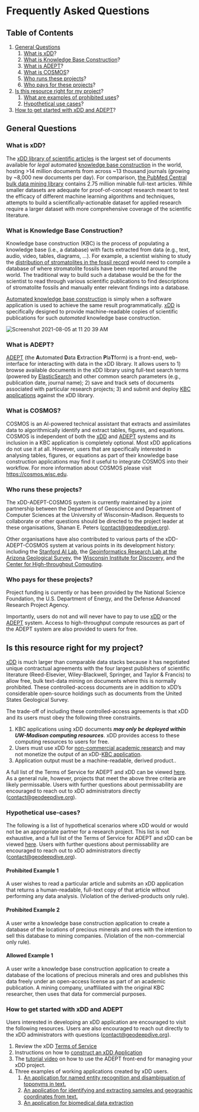 # Frequently Asked Questions

## Table of Contents
1. [General Questions](#general-questions)
    1. [What is xDD](#what-is-xdd)?
    2. [What is Knowledge Base Construction](#what-is-knowledge-base-construction)?    
    3. [What is ADEPT](#what-is-adept)?
    4. [What is COSMOS](#what-is-cosmos)?
    5. [Who runs these projects](#who-runs-these-projects)?
    6. [Who pays for these projects](#who-pays-for-these-projects)?
2. [Is this resource right for my project](#is-this-resource-right-for-my-project)?
    1. [What are examples of prohibited uses](#what-are-examples-of-prohibited-uses)?
    2. [Hypothetical use cases](#hypothetical-use-cases)?  
3. [How to get started with xDD and ADEPT](#how-to-get-started-with-xdd-and-adept)?


## General Questions
### What is xDD?
The [xDD library of scientific articles](https://xdd.wisc.edu) is the largest set of documents available for *legal* automated [knowledge base construction](#knowledge-base-construction) in the world, hosting >14 million documents from across ~13 thousand journals (growing by ~8,000 new documents per day). For comparison, [the PubMed Central bulk data mining library](https://www.ncbi.nlm.nih.gov/pmc/tools/textmining/) contains 2.75 million minable full-text articles. While smaller datasets are adequate for proof-of-concept research meant to test the efficacy of different machine learning algorithms and techniques, attempts to build a scientifically-actionable dataset for applied research require a larger dataset with more comprehensive coverage of the scientific literature.

### What is Knowledge Base Construction?
Knowledge base construction (KBC) is the process of populating a knowledge base (i.e., a database) with facts extracted from data (e.g., text, audio, video, tables, diagrams, ...). For example, a scientist wishing to study the [distribution of stromatolites in the fossil record](#https://pubs.geoscienceworld.org/gsa/geology/article/45/6/487/207926/The-rise-and-fall-of-stromatolites-in-shallow) would need to compile a database of where stromatolite fossils have been reported around the world. The traditional way to build such a database would be the for the scientist to read through various scientific publications to find descriptions of stromatolite fossils and manually enter relevant findings into a database. 

[Automated knowledge base construction](https://dl.acm.org/doi/10.1145/3236386.3243045) is simply when a software application is used to achieve the same result programmatically. [xDD](#what-is-xdd) is specifically designed to provide machine-readable copies of scientific publications for such *automated* knowledge base construction. 

![Screenshot 2021-08-05 at 11 20 39 AM](https://user-images.githubusercontent.com/10422595/128401228-1b71c0c3-33d5-45f0-adb1-bb02d3a56771.png)

### What is ADEPT?
[ADEPT](https://xdd.wisc.edu/adept) (the **A**utomated **D**ata **E**xtraction **P**la**T**form) is a front-end, web-interface for interacting with data in the xDD library. It allows users to 1) browse available documents in the xDD library using full-text search terms (powered by [ElasticSearch](https://www.elastic.co) and other common search parameters (e.g., publication date, journal name); 2) save and track sets of documents associated with particular research projects; 3) and submit and deploy [KBC applications](#what-is-knowledge-base-construction) against the xDD library.  

### What is COSMOS?
COSMOS is an AI-powered technical assistant that extracts and assimilates data to algorithmically identify and extract tables, figures, and equations. COSMOS is independent of both the [xDD](#what-is-xdd) and [ADEPT](#what-is-adept) systems and its inclusion in a KBC application is completely optional. Most xDD applications do not use it at all. However, users that are specifically interested in analysing tables, figures, or equations  as part of their knowledge base construction applications may find it useful to integrate COSMOS into their workflow. For more information about COSMOS please visit https://cosmos.wisc.edu.

### Who runs these projects?
The xDD-ADEPT-COSMOS system is currently maintained by a joint partnership between the Department of Geoscience and Department of Computer Sciences at the University of Wisconsin-Madison. Requests to collaborate or other questions should be directed to the project leader at these organisations, Shanan E. Peters (contact@geodeepdive.org).

Other organisations have also contributed to various parts of the xDD-ADEPT-COSMOS system at various points in its development history: including the [Stanford AI Lab](https://ai.stanford.edu/), the [Geoinformatics Research Lab at the Arizona Geological Survey](https://azgs.arizona.edu/staff/andrew-zaffos), the [Wisconsin Institute for Discovery](https://wid.wisc.edu/), and the [Center for High-throughput Computing](https://chtc.cs.wisc.edu/).

### Who pays for these projects?
Project funding is currently or has been provided by the National Science Foundation, the U.S. Department of Energy, and the Defense Advanced Research Project Agency.

Importantly, users do not and will never have to pay to use [xDD](#what-is-xdd) or the [ADEPT](#what-is-adept) system. Access to high-throughput compute resources as part of the ADEPT system are also provided to users for free. 

## Is this resource right for my project?
[xDD](#what-is-xdd) is much larger than comparable data stacks because it has negotiated unique contractual agreements with the four largest publishers of scientific literature (Reed-Elsevier, Wiley-Blackwell, Springer, and Taylor & Francis) to allow free, bulk text-data mining on documents where this is normally prohibited. These controlled-access documents are in addition to xDD’s considerable open-source holdings such as documents from the United States Geological Survey.

The trade-off of including these controlled-access agreements is that xDD and its users must obey the following three constraints.

1. KBC applications using xDD documents ***may only be deployed within UW-Madison computing resources***. xDD provides access to these computing resources to users for free.
2. Users must use xDD for [non-commercial academic research](#what-kinds-of-research-can-be-done-with-xdd) and may not monetize the output of an xDD-[KBC application](#what-knowledge-base-construction).
3. Application output must be a machine-readable, derived product..

A full list of the Terms of Service for ADEPT and xDD can be viewed [here](https://github.com/ngds/ADEPT_frontend/blob/main/TOS.md#terms-of-service). As a general rule, however, projects that meet the above three criteria are likely permissable. Users with further questions about permissability are encouraged to reach out to xDD administrators directly (contact@geodeepdive.org).

### Hypothetical use-cases?
The following is a list of hypothetical scenarios where xDD would or would not be an appropriate partner for a research project. This list is not exhaustive, and a full list of the Terms of Service for ADEPT and xDD can be viewed [here](https://github.com/ngds/ADEPT_frontend/blob/main/TOS.md#terms-of-service). Users with further questions about permissability are encouraged to reach out to xDD administrators directly (contact@geodeepdive.org).

#### Prohibited Example 1
A user wishes to read a particular article and submits an xDD application that returns a human-readable, full-text copy of that article without performing any data analysis. (Violation of the derived-products only rule).

#### Prohibited Example 2
A user write a knowledge base construction application to create a database of the locations of precious minerals and ores with the intention to sell this database to mining companies. (Violation of the non-commercial only rule). 

#### Allowed Example 1
A user write a knowledge base construction application to create a database of the locations of precious minerals and ores and publishes this data freely under an open-access license as part of an academic publication. A mining company, unaffiliated with the original KBC researcher, then uses that data for commercial purposes.

### How to get started with xDD and ADEPT
Users interested in developing an xDD application are encouraged to visit the following resources. Users are also encouraged to reach out directly to the xDD administrators with questions (contact@geodeepdive.org).

1. Review the xDD [Terms of Service](https://github.com/ngds/ADEPT_frontend/blob/main/TOS.md#terms-of-service)
2. Instructions on how to [construct an xDD Application](https://github.com/ngds/xdd-docker-recipe/blob/master/README.md#objective)
3. The [tutorial video]() on how to use the ADEPT front-end for managing your xDD project.
4. Three examples of working applications created by xDD users.
    1. [An application for named entity recognition and disambiguation of toponyms in text.](https://github.com/ngds/geoparse-rerank/tree/add_cluter_disambig)
    2. [An application for identifying and extracting samples and geographic coordinates from text.](https://github.com/throughput-ec/UnacquiredSites)
    3. [An application for biomedical data extraction](https://github.com/clulab/reach/tree/frailty) 

